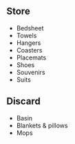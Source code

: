 
## Store

- Bedsheet
- Towels
- Hangers
- Coasters
- Placemats
- Shoes
- Souvenirs
- Suits

## Discard

- Basin
- Blankets & pillows
- Mops
